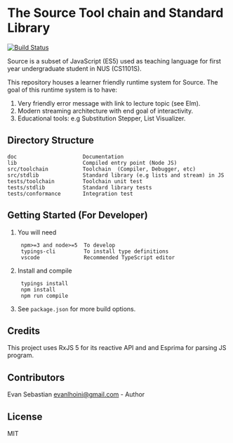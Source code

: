 # The Source Tool chain and Standard Library
[![Build Status](https://travis-ci.org/evansb/source-toolchain.svg?branch=master)](https://travis-ci.org/evansb/source-toolchain)

Source is a subset of JavaScript (ES5) used as teaching language for
first year undergraduate student in NUS (CS1101S).

This repository houses a learner friendly runtime system for Source.
The goal of this runtime system is to have:

1. Very friendly error message with link to lecture topic (see Elm).
2. Modern streaming architecture with end goal of interactivity.
3. Educational tools: e.g Substitution Stepper, List Visualizer.

## Directory Structure

    doc                     Documentation
    lib                     Compiled entry point (Node JS)
    src/toolchain           Toolchain  (Compiler, Debugger, etc)
    src/stdlib              Standard library (e.g lists and stream) in JS
    tests/toolchain         Toolchain unit test
    tests/stdlib            Standard library tests
    tests/conformance       Integration test

## Getting Started (For Developer)

1. You will need

        npm>=3 and node>=5  To develop
        typings-cli         To install type definitions
        vscode              Recommended TypeScript editor

2. Install and compile

        typings install
        npm install
        npm run compile

3. See `package.json` for more build options.

## Credits

This project uses RxJS 5 for its reactive API and and Esprima for parsing JS program.

## Contributors

Evan Sebastian <evanlhoini@gmail.com> - Author

## License
MIT
